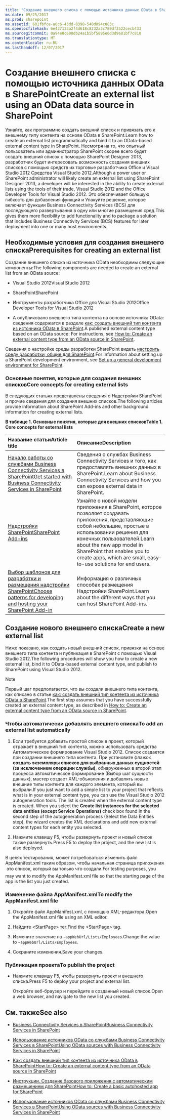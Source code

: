 ```yaml
---
title: "Создание внешнего списка с помощью источника данных OData в SharePoint"
ms.date: 09/25/2017
ms.prod: sharepoint
ms.assetid: 601fbfce-a0c6-43dd-8398-540d094c083c
ms.openlocfilehash: 6e437123a2f4d618c8232a3c789df2522cecb433
ms.sourcegitcommit: 0a94e0c600db24a1b5bf5895e6d3d9681bf7c810
ms.translationtype: MT
ms.contentlocale: ru-RU
ms.lasthandoff: 12/07/2017
---
```

# <a name="create-an-external-list-using-an-odata-data-source-in-sharepoint"></a><span data-ttu-id="3683e-102">Создание внешнего списка с помощью источника данных OData в SharePoint</span><span class="sxs-lookup"><span data-stu-id="3683e-102">Create an external list using an OData data source in SharePoint</span></span>

<span data-ttu-id="3683e-103">Узнайте, как программно создать внешний список и привязать его к внешнему типу контента на основе OData в SharePoint.</span><span class="sxs-lookup"><span data-stu-id="3683e-103">Learn how to create an external list programmatically and bind it to an OData-based external content type in SharePoint.</span></span>
<span data-ttu-id="3683e-104">Несмотря на то, что опытный пользователь или администратор SharePoint скорее всего будет создать внешний список с помощью SharePoint Designer 2013, разработчик будет интересовать возможность создания внешних списков с помощью средств их торговые разработчика Office и Visual Studio 2012 Средства Visual Studio 2012.</span><span class="sxs-lookup"><span data-stu-id="3683e-104">Although a power user or SharePoint administrator will likely create an external list using SharePoint Designer 2013, a developer will be interested in the ability to create external lists using the tools of their trade, Visual Studio 2012 and the Office Developer Tools for Visual Studio 2012.</span></span> <span data-ttu-id="3683e-105">Это обеспечивает большую гибкость для добавления функций и Упакуйте решение, которое включает функции Business Connectivity Services (BCS) для последующего развертывания в одну или многие размещения сред.</span><span class="sxs-lookup"><span data-stu-id="3683e-105">This gives them more flexibility to add functionality and to package a solution that includes Business Connectivity Services (BCS) features for later deployment into one or many host environments.</span></span>
  
    
    


## <a name="prerequisites-for-creating-an-external-list"></a><span data-ttu-id="3683e-106">Необходимые условия для создания внешнего списка</span><span class="sxs-lookup"><span data-stu-id="3683e-106">Prerequisites for creating an external list</span></span>
<span data-ttu-id="3683e-107"><a name="bkmk_Prereqs"> </a></span><span class="sxs-lookup"><span data-stu-id="3683e-107"></span></span>

<span data-ttu-id="3683e-108">Создание внешнего списка из источника OData необходимы следующие компоненты:</span><span class="sxs-lookup"><span data-stu-id="3683e-108">The following components are needed to create an external list from an OData source:</span></span>
  
    
    

- <span data-ttu-id="3683e-109">Visual Studio 2012</span><span class="sxs-lookup"><span data-stu-id="3683e-109">Visual Studio 2012</span></span>
    
  
- <span data-ttu-id="3683e-110">SharePoint</span><span class="sxs-lookup"><span data-stu-id="3683e-110">SharePoint</span></span>
    
  
- <span data-ttu-id="3683e-111">Инструменты разработчика Office для Visual Studio 2012</span><span class="sxs-lookup"><span data-stu-id="3683e-111">Office Developer Tools for Visual Studio 2012</span></span>
    
  
- <span data-ttu-id="3683e-112">A опубликовано внешнего типа контента на основе источника OData: сведения содержатся в разделе [как: создать внешний тип контента из источника OData в SharePoint](how-to-create-an-external-content-type-from-an-odata-source-in-sharepoint.md).</span><span class="sxs-lookup"><span data-stu-id="3683e-112">A published external content type based on an OData source: For instructions, see  [How to: Create an external content type from an OData source in SharePoint](how-to-create-an-external-content-type-from-an-odata-source-in-sharepoint.md).</span></span>
    
  
<span data-ttu-id="3683e-113">Сведения о настройке среды разработки SharePoint видеть [настроить среду разработки, общие для SharePoint](set-up-a-general-development-environment-for-sharepoint.md).</span><span class="sxs-lookup"><span data-stu-id="3683e-113">For information about setting up a SharePoint development environment, see  [Set up a general development environment for SharePoint](set-up-a-general-development-environment-for-sharepoint.md).</span></span>
  
    
    

### <a name="core-concepts-for-creating-external-lists"></a><span data-ttu-id="3683e-114">Основные понятия, которые для создания внешних списков</span><span class="sxs-lookup"><span data-stu-id="3683e-114">Core concepts for creating external lists</span></span>

<span data-ttu-id="3683e-115">В следующих статьях представлены сведения о Надстройки SharePoint и прочие сведения для создания внешних списков.</span><span class="sxs-lookup"><span data-stu-id="3683e-115">The following articles provide information about SharePoint Add-ins and other background information for creating external lists.</span></span>
  
    
    

<span data-ttu-id="3683e-116">**В таблице 1. Основные понятия, которые для внешних списков**</span><span class="sxs-lookup"><span data-stu-id="3683e-116">**Table 1. Core concepts for external lists**</span></span>


|<span data-ttu-id="3683e-117">**Название статьи**</span><span class="sxs-lookup"><span data-stu-id="3683e-117">**Article title**</span></span>|<span data-ttu-id="3683e-118">**Описание**</span><span class="sxs-lookup"><span data-stu-id="3683e-118">**Description**</span></span>|
|:-----|:-----|
| [<span data-ttu-id="3683e-119">Начало работы со службами Business Connectivity Services в SharePoint</span><span class="sxs-lookup"><span data-stu-id="3683e-119">Get started with Business Connectivity Services in SharePoint</span></span>](get-started-with-business-connectivity-services-in-sharepoint.md) <br/> |<span data-ttu-id="3683e-120">Сведения о службах Business Connectivity Services и того, как предоставлять внешних данных в SharePoint.</span><span class="sxs-lookup"><span data-stu-id="3683e-120">Learn about Business Connectivity Services and how you can expose external data in SharePoint.</span></span>  <br/> |
| [<span data-ttu-id="3683e-121">Надстройки SharePoint</span><span class="sxs-lookup"><span data-stu-id="3683e-121">SharePoint Add-ins</span></span>](http://msdn.microsoft.com/library/cd1eda9e-8e54-4223-93a9-a6ea0d18df70%28Office.15%29.aspx) <br/> |<span data-ttu-id="3683e-122">Узнайте о новой модели приложения в SharePoint, которое позволяет создавать приложения, представляющие собой небольшие, простые в использовании решения для конечных пользователей.</span><span class="sxs-lookup"><span data-stu-id="3683e-122">Learn about the new app model in SharePoint that enables you to create apps, which are small, easy-to-use solutions for end users.</span></span>  <br/> |
| [<span data-ttu-id="3683e-123">Выбор шаблонов для разработки и размещения надстройки SharePoint</span><span class="sxs-lookup"><span data-stu-id="3683e-123">Choose patterns for developing and hosting your SharePoint Add-in</span></span>](http://msdn.microsoft.com/library/05ce5435-0a03-4ddc-976b-c33b08d03457%28Office.15%29.aspx) <br/> |<span data-ttu-id="3683e-124">Информация о различных способах размещения Надстройки SharePoint.</span><span class="sxs-lookup"><span data-stu-id="3683e-124">Learn about the different ways that you can host SharePoint Add-ins.</span></span>  <br/> |
   

## <a name="create-a-new-external-list"></a><span data-ttu-id="3683e-125">Создание нового внешнего списка</span><span class="sxs-lookup"><span data-stu-id="3683e-125">Create a new external list</span></span>
<span data-ttu-id="3683e-126"><a name="bkmk_CreateNewVList"> </a></span><span class="sxs-lookup"><span data-stu-id="3683e-126"></span></span>

<span data-ttu-id="3683e-127">Ниже показано, как создать новый внешний список, привязки на основе внешнего типа контента и публикация в SharePoint с помощью Visual Studio 2012.</span><span class="sxs-lookup"><span data-stu-id="3683e-127">The following procedures will show you how to create a new external list, bind it to OData-based external content type, and publish to SharePoint using Visual Studio 2012.</span></span>
  
> [!NOTE]
> <span data-ttu-id="3683e-128">Первый шаг предполагается, что вы создали внешнего типа контента, как описано в статье [как: создать внешний тип контента из источника OData в SharePoint](how-to-create-an-external-content-type-from-an-odata-source-in-sharepoint.md).</span><span class="sxs-lookup"><span data-stu-id="3683e-128">The first step assumes that you have successfully created an external content type, as described in  [How to: Create an external content type from an OData source in SharePoint](how-to-create-an-external-content-type-from-an-odata-source-in-sharepoint.md).</span></span> 
  
    
    


### <a name="to-add-an-external-list-automatically"></a><span data-ttu-id="3683e-129">Чтобы автоматически добавлять внешнего списка</span><span class="sxs-lookup"><span data-stu-id="3683e-129">To add an external list automatically</span></span>


1. <span data-ttu-id="3683e-p102">Если требуется добавить простой список в проект, который отражает в внешний тип контента, можно использовать средства Автоматическое формирование Visual Studio 2012. Список создается при создании внешнего типа контента. При установите флажок **создать экземпляры списков для выбранных данных сущностей (за исключением операции службы)**, обнаруженных в второй этап процесса автоматическое формирование (Выбор шаг сущности данных), мастер создает XML-объявления и добавлять новые внешние типы контента для каждого элемента, который вы выбрали.</span><span class="sxs-lookup"><span data-stu-id="3683e-p102">If you just want to add a simple list to your project that reflects what is in your external content type, you can use the Visual Studio 2012 autogeneration tools. The list is created when the external content type is created. When you select the **Create list instances for the selected data entities (except Service Operations)** check box found in the second step of the autogeneration process (Select the Data Entities step), the wizard creates the XML declarations and add new external content types for each entity you selected.</span></span>
    
  
2. <span data-ttu-id="3683e-133">Нажмите клавишу F5, чтобы развернуть проект и новый список также развернуть.</span><span class="sxs-lookup"><span data-stu-id="3683e-133">Press F5 to deploy the project, and the new list is also deployed.</span></span>
    
  
<span data-ttu-id="3683e-134">В целях тестирования, может потребоваться изменить файл AppManifest.xml таким образом, чтобы начальная страница приложения  это список, который вы только что создали.</span><span class="sxs-lookup"><span data-stu-id="3683e-134">For testing purposes, you may want to modify the AppManifest.xml file so that the starting page of the app is the list you just created.</span></span> 
  
    
    

### <a name="to-modify-the-appmanifestxml-file"></a><span data-ttu-id="3683e-135">Изменение файла AppManifest.xml</span><span class="sxs-lookup"><span data-stu-id="3683e-135">To modify the AppManifest.xml file</span></span>


1. <span data-ttu-id="3683e-136">Откройте файл AppManifest.xml, с помощью XML-редактора.</span><span class="sxs-lookup"><span data-stu-id="3683e-136">Open the AppManifest.xml file using an XML editor.</span></span>
    
  
2. <span data-ttu-id="3683e-137">Найдите \<StartPage\> тег.</span><span class="sxs-lookup"><span data-stu-id="3683e-137">Find the \<StartPage\> tag.</span></span>
    
  
3. <span data-ttu-id="3683e-138">Измените значение на  `~appWebUrl/Lists/Employees`.</span><span class="sxs-lookup"><span data-stu-id="3683e-138">Change the value to  `~appWebUrl/Lists/Employees`.</span></span>
    
  
4. <span data-ttu-id="3683e-139">Сохраните изменения.</span><span class="sxs-lookup"><span data-stu-id="3683e-139">Save your changes.</span></span>
    
  

### <a name="to-publish-the-project"></a><span data-ttu-id="3683e-140">Публикация проекта</span><span class="sxs-lookup"><span data-stu-id="3683e-140">To publish the project</span></span>


- <span data-ttu-id="3683e-141">Нажмите клавишу F5, чтобы развернуть проект и внешнего списка.</span><span class="sxs-lookup"><span data-stu-id="3683e-141">Press F5 to deploy your project and external list.</span></span> 
    
    <span data-ttu-id="3683e-142">Откройте веб-браузер и перейдите в созданный новый список.</span><span class="sxs-lookup"><span data-stu-id="3683e-142">Open a web browser, and navigate to the new list you created.</span></span>
    
  

## <a name="see-also"></a><span data-ttu-id="3683e-143">См. также</span><span class="sxs-lookup"><span data-stu-id="3683e-143">See also</span></span>
<span data-ttu-id="3683e-144"><a name="bkmk_AdditionalResources"> </a></span><span class="sxs-lookup"><span data-stu-id="3683e-144"></span></span>


-  [<span data-ttu-id="3683e-145">Business Connectivity Services в SharePoint</span><span class="sxs-lookup"><span data-stu-id="3683e-145">Business Connectivity Services in SharePoint</span></span>](business-connectivity-services-in-sharepoint.md)
    
  
-  [<span data-ttu-id="3683e-146">Использование источников OData со службами Business Connectivity Services в SharePoint</span><span class="sxs-lookup"><span data-stu-id="3683e-146">Using OData sources with Business Connectivity Services in SharePoint</span></span>](using-odata-sources-with-business-connectivity-services-in-sharepoint.md)
    
  
-  [<span data-ttu-id="3683e-147">Как: создать внешний тип контента из источника OData в SharePoint</span><span class="sxs-lookup"><span data-stu-id="3683e-147">How to: Create an external content type from an OData source in SharePoint</span></span>](how-to-create-an-external-content-type-from-an-odata-source-in-sharepoint.md)
    
  
-  [<span data-ttu-id="3683e-148">Инструкции. Создание базового приложения с автоматическим размещением для SharePoint</span><span class="sxs-lookup"><span data-stu-id="3683e-148">How to: Create a basic autohosted app for SharePoint</span></span>](http://msdn.microsoft.com/library/0572894d-c437-4b7d-8ac6-8405496e2145%28Office.15%29.aspx)
    
  
-  [<span data-ttu-id="3683e-149">Использование источников OData со службами Business Connectivity Services в SharePoint</span><span class="sxs-lookup"><span data-stu-id="3683e-149">Using OData sources with Business Connectivity Services in SharePoint</span></span>](using-odata-sources-with-business-connectivity-services-in-sharepoint.md)
    
  

